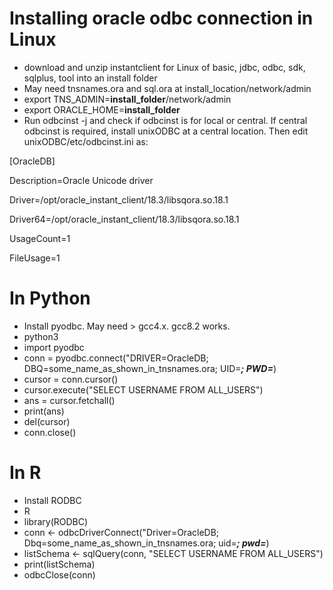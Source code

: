 # Installing oracle odbc connection in Linux
- download and unzip instantclient for Linux of basic, jdbc, odbc, sdk, sqlplus, tool into an install folder
- May need tnsnames.ora and sql.ora at install_location/network/admin
- export TNS_ADMIN=__install_folder__/network/admin
- export ORACLE_HOME=__install_folder__
- Run odbcinst -j and check if odbcinst is for local or central. If central odbcinst is required, install unixODBC at a central location. Then edit unixODBC/etc/odbcinst.ini as:

[OracleDB]

Description=Oracle Unicode driver

Driver=/opt/oracle_instant_client/18.3/libsqora.so.18.1

Driver64=/opt/oracle_instant_client/18.3/libsqora.so.18.1

UsageCount=1

FileUsage=1


# In Python
- Install pyodbc. May need > gcc4.x. gcc8.2 works.
- python3
- import pyodbc
- conn = pyodbc.connect("DRIVER=OracleDB; DBQ=some_name_as_shown_in_tnsnames.ora; UID=***; PWD=***)
- cursor = conn.cursor()
- cursor.execute("SELECT USERNAME FROM ALL_USERS")
- ans = cursor.fetchall()
- print(ans)
- del(cursor)
- conn.close()

# In R
- Install RODBC
- R
- library(RODBC)
- conn <- odbcDriverConnect("Driver=OracleDB; Dbq=some_name_as_shown_in_tnsnames.ora; uid=***; pwd=***)
- listSchema <- sqlQuery(conn, "SELECT USERNAME FROM ALL_USERS")
- print(listSchema)
- odbcClose(conn)
